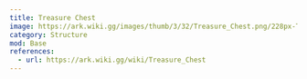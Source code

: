 ```yaml
---
title: Treasure Chest
image: https://ark.wiki.gg/images/thumb/3/32/Treasure_Chest.png/228px-Treasure_Chest.png
category: Structure
mod: Base
references:
  - url: https://ark.wiki.gg/wiki/Treasure_Chest
---
```

